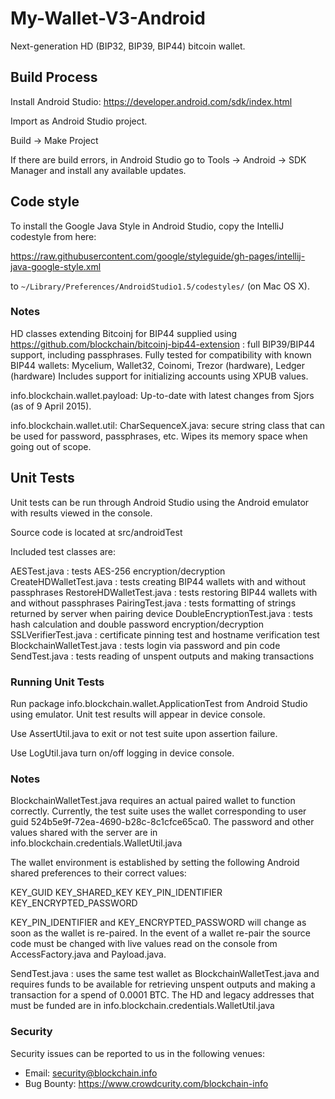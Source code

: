 # My-Wallet-V3-Android

Next-generation HD (BIP32, BIP39, BIP44) bitcoin wallet. 

## Build Process

Install Android Studio: https://developer.android.com/sdk/index.html

Import as Android Studio project.

Build -> Make Project

If there are build errors, in Android Studio go to Tools -> Android -> SDK Manager and install any available updates.

## Code style

To install the Google Java Style in Android Studio, copy the IntelliJ codestyle from here:

https://raw.githubusercontent.com/google/styleguide/gh-pages/intellij-java-google-style.xml

to `~/Library/Preferences/AndroidStudio1.5/codestyles/` (on Mac OS X).

### Notes

HD classes extending Bitcoinj for BIP44 supplied using https://github.com/blockchain/bitcoinj-bip44-extension : full BIP39/BIP44 support, including passphrases. Fully tested for compatibility with known BIP44 wallets: Mycelium, Wallet32, Coinomi, Trezor (hardware), Ledger (hardware) Includes support for initializing accounts using XPUB values.

info.blockchain.wallet.payload: Up-to-date with latest changes from Sjors (as of 9 April 2015).

info.blockchain.wallet.util: CharSequenceX.java: secure string class that can be used for password, passphrases, etc. Wipes its memory space when going out of scope.

## Unit Tests

Unit tests can be run through Android Studio using the Android emulator with results viewed in the console.

Source code is located at src/androidTest

Included test classes are:

AESTest.java : tests AES-256 encryption/decryption
CreateHDWalletTest.java : tests creating BIP44 wallets with and without passphrases
RestoreHDWalletTest.java : tests restoring BIP44 wallets with and without passphrases
PairingTest.java : tests formatting of strings returned by server when pairing device
DoubleEncryptionTest.java : tests hash calculation and double password encryption/decryption
SSLVerifierTest.java : certificate pinning test and hostname verification test
BlockchainWalletTest.java : tests login via password and pin code
SendTest.java : tests reading of unspent outputs and making transactions

### Running Unit Tests

Run package info.blockchain.wallet.ApplicationTest from Android Studio using emulator. Unit test results will appear in device console.

Use AssertUtil.java to exit or not test suite upon assertion failure.

Use LogUtil.java turn on/off logging in device console.

### Notes

BlockchainWalletTest.java requires an actual paired wallet to function correctly. Currently, the test suite uses the wallet corresponding to user guid 524b5e9f-72ea-4690-b28c-8c1cfce65ca0. The password and other values shared with the server are in info.blockchain.credentials.WalletUtil.java

The wallet environment is established by setting the following Android shared preferences to their correct values: 

KEY_GUID
KEY_SHARED_KEY
KEY_PIN_IDENTIFIER
KEY_ENCRYPTED_PASSWORD

KEY_PIN_IDENTIFIER and KEY_ENCRYPTED_PASSWORD will change as soon as the wallet is re-paired. In the event of a wallet re-pair the source code must be changed with live values read on the console from AccessFactory.java and Payload.java.

SendTest.java : uses the same test wallet as BlockchainWalletTest.java and requires funds to be available for retrieving unspent outputs and making a transaction for a spend of 0.0001 BTC. The HD and legacy addresses that must be funded are in info.blockchain.credentials.WalletUtil.java

### Security

Security issues can be reported to us in the following venues:
* Email: security@blockchain.info
* Bug Bounty: https://www.crowdcurity.com/blockchain-info

